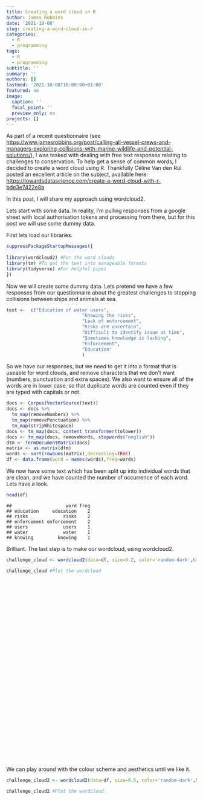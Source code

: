 ```yaml
---
title: Creating a word cloud in R
author: James Robbins
date: '2021-10-08'
slug: creating-a-word-cloud-in-r
categories:
  - R
  - programming
tags:
  - R
  - programming
subtitle: ''
summary: ''
authors: []
lastmod: '2021-10-08T16:09:00+01:00'
featured: no
image:
  caption: ''
  focal_point: ''
  preview_only: no
projects: []
---
```


<script src="{{< blogdown/postref >}}index.en_files/htmlwidgets/htmlwidgets.js"></script>

<link href="{{< blogdown/postref >}}index.en_files/wordcloud2/wordcloud.css" rel="stylesheet" />

<script src="{{< blogdown/postref >}}index.en_files/wordcloud2/wordcloud2-all.js"></script>

<script src="{{< blogdown/postref >}}index.en_files/wordcloud2/hover.js"></script>

<script src="{{< blogdown/postref >}}index.en_files/wordcloud2-binding/wordcloud2.js"></script>

<script src="{{< blogdown/postref >}}index.en_files/htmlwidgets/htmlwidgets.js"></script>

<link href="{{< blogdown/postref >}}index.en_files/wordcloud2/wordcloud.css" rel="stylesheet" />

<script src="{{< blogdown/postref >}}index.en_files/wordcloud2/wordcloud2-all.js"></script>

<script src="{{< blogdown/postref >}}index.en_files/wordcloud2/hover.js"></script>

<script src="{{< blogdown/postref >}}index.en_files/wordcloud2-binding/wordcloud2.js"></script>

As part of a recent questionnaire (see https://www.jamesrobbins.org/post/calling-all-vessel-crews-and-managers-exploring-collisions-with-marine-wildlife-and-potential-solutions/), I was tasked with dealing with free text responses relating to challenges to conservation. To help get a sense of common words, I decided to create a word cloud using R. Thankfully Céline Van den Rul posted an excellent article on the subject, available here: https://towardsdatascience.com/create-a-word-cloud-with-r-bde3e7422e8a

In this post, I will share my approach using wordcloud2.

Lets start with some data. In reality, I’m pulling responses from a google sheet with local authorisation tokens and processing from there, but for this post we will use some dummy data.

First lets load our libraries.

``` r
suppressPackageStartupMessages({
 
library(wordcloud2) #For the word clouds
library(tm) #To get the text into manageable formats
library(tidyverse) #For helpful pipes
})
```

Now we will create some dummy data. Lets pretend we have a few responses from our questionnaire about the greatest challenges to stopping collisions between ships and animals at sea.

``` r
text <-  c("Education of water users",
                            "Knowing the risks",
                            "Lack of enforcement",
                            "Risks are uncertain",
                            "Difficult to identify issue at time",
                            "Sometimes knowledge is lacking",
                            "Enforcement",
                            "Education"
                            )
```

So we have our responses, but we need to get it into a format that is useable for word clouds, and remove characters that we don’t want (numbers, punctuation and extra spaces). We also want to ensure all of the words are in lower case, so that duplicate words are counted even if they are typed with capitals or not.

``` r
docs <- Corpus(VectorSource(text))
docs <- docs %>%
  tm_map(removeNumbers) %>%
  tm_map(removePunctuation) %>%
  tm_map(stripWhitespace)
docs <- tm_map(docs, content_transformer(tolower))
docs <- tm_map(docs, removeWords, stopwords("english"))
dtm <- TermDocumentMatrix(docs) 
matrix <- as.matrix(dtm) 
words <- sort(rowSums(matrix),decreasing=TRUE) 
df <- data.frame(word = names(words),freq=words)
```

We now have some text which has been split up into individual words that are clean, and we have counted the number of occurrence of each word. Lets have a look.

``` r
head(df)
```

    ##                    word freq
    ## education     education    2
    ## risks             risks    2
    ## enforcement enforcement    2
    ## users             users    1
    ## water             water    1
    ## knowing         knowing    1

Brilliant. The last step is to make our wordcloud, using wordcloud2.

``` r
challenge_cloud <- wordcloud2(data=df, size=0.2, color='random-dark',backgroundColor="white", shape = 'circle')

challenge_cloud #Plot the wordcloud
```

<div id="htmlwidget-1" style="width:672px;height:480px;" class="wordcloud2 html-widget"></div>
<script type="application/json" data-for="htmlwidget-1">{"x":{"word":["education","risks","enforcement","users","water","knowing","lack","uncertain","difficult","identify","issue","time","knowledge","lacking","sometimes"],"freq":[2,2,2,1,1,1,1,1,1,1,1,1,1,1,1],"fontFamily":"Segoe UI","fontWeight":"bold","color":"random-dark","minSize":0,"weightFactor":18,"backgroundColor":"white","gridSize":0,"minRotation":-0.785398163397448,"maxRotation":0.785398163397448,"shuffle":true,"rotateRatio":0.4,"shape":"circle","ellipticity":0.65,"figBase64":null,"hover":null},"evals":[],"jsHooks":{"render":[{"code":"function(el,x){\n                        console.log(123);\n                        if(!iii){\n                          window.location.reload();\n                          iii = False;\n\n                        }\n  }","data":null}]}}</script>

We can play around with the colour scheme and aesthetics until we like it.

``` r
challenge_cloud2 <- wordcloud2(data=df, size=0.5, color='random-dark',backgroundColor="black", shape = 'circle')

challenge_cloud2 #Plot the wordcloud
```

<div id="htmlwidget-2" style="width:672px;height:480px;" class="wordcloud2 html-widget"></div>
<script type="application/json" data-for="htmlwidget-2">{"x":{"word":["education","risks","enforcement","users","water","knowing","lack","uncertain","difficult","identify","issue","time","knowledge","lacking","sometimes"],"freq":[2,2,2,1,1,1,1,1,1,1,1,1,1,1,1],"fontFamily":"Segoe UI","fontWeight":"bold","color":"random-dark","minSize":0,"weightFactor":45,"backgroundColor":"black","gridSize":0,"minRotation":-0.785398163397448,"maxRotation":0.785398163397448,"shuffle":true,"rotateRatio":0.4,"shape":"circle","ellipticity":0.65,"figBase64":null,"hover":null},"evals":[],"jsHooks":{"render":[{"code":"function(el,x){\n                        console.log(123);\n                        if(!iii){\n                          window.location.reload();\n                          iii = False;\n\n                        }\n  }","data":null}]}}</script>
